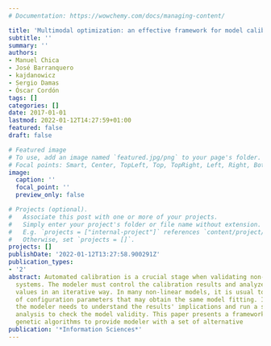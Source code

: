 ```yaml
---
# Documentation: https://wowchemy.com/docs/managing-content/

title: 'Multimodal optimization: an effective framework for model calibration'
subtitle: ''
summary: ''
authors:
- Manuel Chica
- José Barranquero
- kajdanowicz
- Sergio Damas
- Óscar Cordón
tags: []
categories: []
date: 2017-01-01
lastmod: 2022-01-12T14:27:59+01:00
featured: false
draft: false

# Featured image
# To use, add an image named `featured.jpg/png` to your page's folder.
# Focal points: Smart, Center, TopLeft, Top, TopRight, Left, Right, BottomLeft, Bottom, BottomRight.
image:
  caption: ''
  focal_point: ''
  preview_only: false

# Projects (optional).
#   Associate this post with one or more of your projects.
#   Simply enter your project's folder or file name without extension.
#   E.g. `projects = ["internal-project"]` references `content/project/deep-learning/index.md`.
#   Otherwise, set `projects = []`.
projects: []
publishDate: '2022-01-12T13:27:58.900291Z'
publication_types:
- '2'
abstract: Automated calibration is a crucial stage when validating non-linear dynamic
  systems. The modeler must control the calibration results and analyze parameter
  values in an iterative way. In many non-linear models, it is usual to find sets
  of configuration parameters that may obtain the same model fitting. In these cases,
  the modeler needs to understand the results' implications and run a sensitivity
  analysis to check the model validity. This paper presents a framework based on niching
  genetic algorithms to provide modeler with a set of alternative
publication: '*Information Sciences*'
---
```

